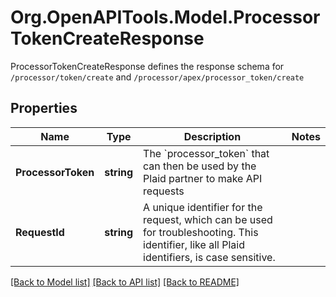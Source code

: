 # Org.OpenAPITools.Model.ProcessorTokenCreateResponse
ProcessorTokenCreateResponse defines the response schema for `/processor/token/create` and `/processor/apex/processor_token/create`

## Properties

Name | Type | Description | Notes
------------ | ------------- | ------------- | -------------
**ProcessorToken** | **string** | The &#x60;processor_token&#x60; that can then be used by the Plaid partner to make API requests | 
**RequestId** | **string** | A unique identifier for the request, which can be used for troubleshooting. This identifier, like all Plaid identifiers, is case sensitive. | 

[[Back to Model list]](../README.md#documentation-for-models) [[Back to API list]](../README.md#documentation-for-api-endpoints) [[Back to README]](../README.md)

